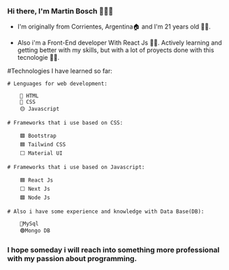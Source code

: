 ### Hi there, I'm Martin Bosch 👋🙋‍♂️

- I'm originally from Corrientes, Argentina🏠 and I'm 21 years old 🙇‍♂️.

- Also i'm a Front-End developer With React Js 👨‍💻. Actively learning and getting better with my skills, but with a lot of proyects done with this tecnologie 💆‍♂️.

#Technologies I have learned so far:

    # Lenguages for web development: 
    
        🔴 HTML 
        🔵 CSS
        🟡 Javascript
    
    # Frameworks that i use based on CSS: 
    
        🟪 Bootstrap
        🟦 Tailwind CSS  
        ⬜ Material UI
        
    # Frameworks that i use based on Javascript:
    
        🟦 React Js  
        ⬜ Next Js 
        🟩 Node Js
    
    # Also i have some experience and knowledge with Data Base(DB):
    
        🔵MySql
        🟢Mongo DB
    
    
### I hope someday i will reach into something more professional with my passion about programming.
    







